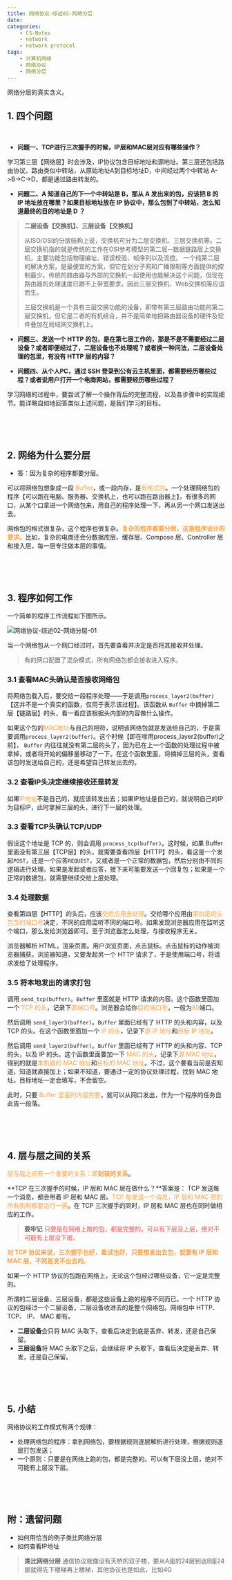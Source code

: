 ```yaml
---
title: 网络协议-综述02-网络分层
date: 
categories:
    - CS-Notes
    - network
    - network protocol
tags:
    - 计算机网络
    - 网络协议
    - 网络分层
---
```





网络分层的真实含义。

<!-- more -->

## 1. 四个问题

<br>

* **问题一、TCP进行三次握手的时候，IP层和MAC层对应有哪些操作？**

学习第三层【网络层】时会涉及，IP协议包含目标地址和源地址。第三层还包括路由协议。路由类似中转站，从原始地址A到目标地址D，中间经过两个中转站 A->B->C->D，都是通过路由转发的。

* **问题二、A 知道自己的下一个中转站是 B，那从 A 发出来的包，应该把 B 的 IP 地址放在哪里？如果目标地址放在 IP 协议中，那么包到了中转站，怎么知道最终的目的地址是 D ？**

> **二层设备【交换机】、三层设备【交换机】**
>
> 从ISO/OSI的分层结构上说，交换机可分为二层交换机、三层交换机等。二层交换机指的就是传统的工作在OSI参考模型的第二层--数据链路层上交换机，主要功能包括物理编址、错误校验、帧序列以及流控。 一个纯第二层的解决方案，是最便宜的方案，但它在划分子网和广播限制等方面提供的控制最少。传统的路由器与外部的交换机一起使用也能解决这个问题，但现在路由器的处理速度已跟不上带宽要求。因此三层交换机、Web交换机等应运而生。
>
> 三层交换机是一个具有三层交换功能的设备，即带有第三层路由功能的第二层交换机，但它是二者的有机结合，并不是简单地把路由器设备的硬件及软件叠加在局域网交换机上。

* **问题三、发送一个 HTTP 的包，是在第七层工作的，那是不是不需要经过二层设备？或者即便经过了，二层设备也不处理呢？或者换一种问法，二层设备处理的包里，有没有 HTTP 层的内容？**

* **问题四、从个人PC，通过 SSH 登录到公有云主机里面，都需要经历哪些过程？或者说用户打开一个电商网站，都需要经历哪些过程？**

学习网络的过程中，要尝试了解一个操作背后的完整流程，以及各步骤中的实现细节。能详略自如地回答类似上述问题，是我们学习的目标。

<br><br><br>

## 2. 网络为什么要分层

* 答：因为复杂的程序都要分层。

可以将网络包想象成一段 <font color="ff9f44">Buffer</font>，或一段内存，是<font color="ff9f44">有格式的</font>。一个处理网络包的程序【可以跑在电脑、服务器、交换机上，也可以跑在路由器上】，有很多的网口，从某个口拿进一个网络包来，用自己的程序处理一下，再从另一个网口发送出去。

网络包的格式很复杂，这个程序也很复杂。<font color="ff9f44">**复杂的程序都要分层，这是程序设计的要求。**</font>比如，复杂的电商还会分数据库层、缓存层、Compose 层、Controller 层和接入层，每一层专注做本层的事情。

<br><br><br>

## 3. 程序如何工作

一个简单的程序工作流程如下图所示。

![网络协议-综述02-网络分层-01](网络协议-综述02-网络分层-01.jpg)

当一个网络包从一个网口经过时，首先要查看并决定是否将其接收并处理。

> 有的网口配置了混杂模式，所有网络包都会接收进入程序。

### 3.1 查看MAC头确认是否接收网络包

将网络包载入后，要交给一段程序处理——于是调用`process_layer2(buffer)`【这并不是一个真实的函数，仅用于表示该过程】。该函数从 `Buffer` 中摘掉第二层【链路层】的头，看一看应该根据头内部的内容做什么操作。

如果这个包的<font color="ff9f44">MAC地址</font>与自己的相符，说明该网络包就是发送给自己的，于是需要调用`process_layer2(buffer)`。这个时候【即在嗲用process_layer2(buffer)之前】， `Buffer` 内往往就没有第二层的头了，因为已在上一个函数的处理过程中被拿掉，或者将开始的偏移量移动了一下。在这个函数里面，将摘掉三层的头，查看该包时发送给自己的，还是希望自己转发出去的。

### 3.2 查看IP头决定继续接收还是转发

如果<font color="ff9f44">IP地址</font>不是自己的，就应该转发出去；如果IP地址是自己的，就说明自己的IP为目标IP，此时拿掉三层的头，进行下一层的处理。

### 3.3 查看TCP头确认TCP/UDP

假设这个地址是 TCP 的，则会调用 `process_tcp(buffer)`。这时候，如果 Buffer 里面没有第三层【TCP层】的头，就需要查看四层【HTTP】的头，看这是一个发起`POST`，还是一个应答`REQUEST`，又或者是一个正常的数据包，然后分别由不同的逻辑进行处理。如果是发起或者应答，接下来可能要发送一个回复包；如果是一个正常的数据包，就需要继续交给上层处理。

### 3.4 处理数据

查看第四层【HTTP】的头后，应该<font color="ff9f44">交给应用去处理</font>。交给哪个应用由<font color="ff9f44">第四层的头包含的端口号</font>决定，不同的应用监听不同的端口号。如果发现浏览器应用在监听这个端口，那么发给浏览器即可。至于浏览器怎么处理，与接收程序无关。

浏览器解析 HTML，渲染页面。用户浏览页面，点击鼠标。点击鼠标的动作被浏览器捕获。浏览器知道，又要发起另一个 HTTP 请求了，于是使用端口号，将请求发给了处理程序。

### 3.5 将本地发出的请求打包

调用 `send_tcp(buffer)`。`Buffer` 里面就是 HTTP 请求的内容。这个函数里面加一个 <font color="ff9f44">TCP 的头</font>，记录下<font color="ff9f44">源端口号</font>。浏览器会给你<font color="ff9f44">目的端口号</font>，一般为<font color="ff9f44">80</font>端口。

然后调用 `send_layer3(buffer)`。`Buffer` 里面已经有了 HTTP 的头和内容，以及 TCP 的头。在这个函数里面加一个 <font color="ff9f44">IP 的头</font>，记录下<font color="ff9f44">源 IP 地址</font>和<font color="ff9f44">目标 IP 地址</font>。

然后调用 `send_layer2(buffer)`。`Buffer` 里面已经有了 HTTP 的头和内容、TCP 的头，以及 IP 的头。这个函数里面要加一下 <font color="ff9f44">MAC 的头</font>，记录下<font color="ff9f44">源 MAC 地址</font>，得到的就是<font color="ff9f44">本机器的 MAC 地址</font>和<font color="ff9f44">目标的 MAC 地址</font>。不过，这个要看当前是否知道，知道就直接加上；如果不知道，要通过一定的协议处理过程，找到 MAC 地址。目标地址一定会填写，不会留空。

此时，只要<font color="ff9f44"> Buffer 里面的内容完整</font>，就可以从网口发出，作为一个程序的任务自此告一段落。

<br><br><br>

## 4. 层与层之间的关系

<font color="ff9f44">层与层之间有一个重要的关系：即**封装的关系**</font>。

 **TCP 在三次握手的时候，IP 层和 MAC 层在做什么？**答案是： TCP 发送每一个消息，都会带着 IP 层和 MAC 层。<font color="ff9f44">TCP 每发送一个消息，IP 层和 MAC 层的所有机制都要运行一遍</font>。在 TCP 三次握手的同时，IP 层和 MAC 层也在同时做相应的工作。

> **要牢记**	<font color="ff4a4a">只要是在网络上跑的包，都是完整的。可以有下层没上层，绝对不可能有上层没下层。</font>

<font color="ff9f44">**对 TCP 协议来说，三次握手也好，重试也好，只要想发出去包，就要有 IP 层和 MAC 层，不然是发不出去的。**</font>

如果一个 HTTP 协议的包跑在网络上，无论这个包经过哪些设备，它一定是完整的。

所谓的二层设备、三层设备，都是这些设备上跑的程序不同而已。一个 HTTP 协议的包经过一个二层设备，二层设备收进去的是整个网络包。网络包中 HTTP、TCP、 IP、 MAC 都有。

* **二层设备**会只将 MAC 头取下，查看后决定到底是丢弃、转发，还是自己保留。
* **三层设备**将 MAC 头取下之后，会继续将 IP 头取下，查看后决定是丢弃、转发，还是自己保留。

<br><br><br>

## 5. 小结

网络协议的工作模式有两个规律：

* 处理网络包的程序：拿到网络包，要根据规则逐层解析进行处理，根据规则逐层打包发送；
* 一个原则：只要是在网络上跑的包，都是完整的。可以有下层没上层，绝对不可能有上层没下层。

<br><br><br>

## 附：遗留问题

* 如何用恰当的例子类比网络分层
* 如何查看IP地址

> **类比网络分层**	通信协议就像没有天桥的双子楼，要从A座的24层到达B座24层就得先下楼梯再上楼梯，其他协议也是如此，比如4G





